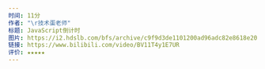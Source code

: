 ```yaml
---
时间: 11分
作者: "\r技术蛋老师"
标题: JavaScript倒计时
图片: https://i2.hdslb.com/bfs/archive/c9f9d3de1101200ad96adc82e8618e2070f9031c.jpg@480w_300h_1c_!web-space-channel-video.webp
链接: https://www.bilibili.com/video/BV11T4y1E7UR
评价: ★★★★★
---
```

